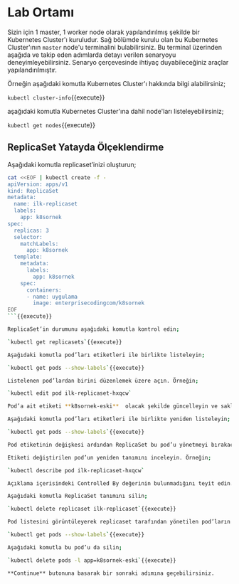 # Lab Ortamı

Sizin için 1 master, 1 worker node olarak yapılandırılmış şekilde bir Kubernetes Cluster'ı kuruludur. Sağ bölümde kurulu olan bu Kubernetes Cluster'ının `master` node'u terminalini bulabilirsiniz. Bu terminal üzerinden aşağıda ve takip eden adımlarda detayı verilen senaryoyu deneyimleyebilirsiniz. Senaryo çerçevesinde ihtiyaç duyabileceğiniz araçlar yapılandırılmıştır.

Örneğin aşağıdaki komutla Kubernetes Cluster'ı hakkında bilgi alabilirsiniz;

`kubectl cluster-info`{{execute}}

aşağıdaki komutla Kubernetes Cluster'ına dahil node'ları listeleyebilirsiniz;

`kubectl get nodes`{{execute}}

## ReplicaSet Yatayda Ölçeklendirme

Aşağıdaki komutla replicaset’inizi oluşturun;

```bash
cat <<EOF | kubectl create -f -
apiVersion: apps/v1
kind: ReplicaSet
metadata:
  name: ilk-replicaset
  labels:
    app: k8sornek
spec:
  replicas: 3
  selector:
    matchLabels:
      app: k8sornek
  template:
    metadata:
      labels:
        app: k8sornek
    spec:
      containers:
      - name: uygulama
        image: enterprisecodingcom/k8sornek
EOF
```{{execute}}

ReplicaSet’in durumunu aşağıdaki komutla kontrol edin;

`kubectl get replicasets`{{execute}}

Aşağıdaki komutla pod’ları etiketleri ile birlikte listeleyin;

`kubectl get pods --show-labels`{{execute}}

Listelenen pod’lardan birini düzenlemek üzere açın. Örneğin;

`kubectl edit pod ilk-replicaset-hxqcw`

Pod’a ait etiketi **k8sornek-eski**  olacak şekilde güncelleyin ve saklayın.

Aşağıdaki komutla pod’ları etiketleri ile birlikte yeniden listeleyin;

`kubectl get pods --show-labels`{{execute}}

Pod etiketinin değişkesi ardından ReplicaSet bu pod’u yönetmeyi bırakacaktır. Belirtilen replica sayısına uymak için yeni bir pod oluşturulduğunu teyit edin.

Etiketi değiştirilen pod’un yeniden tanımını inceleyin. Örneğin;

`kubectl describe pod ilk-replicaset-hxqcw`

Açıklama içerisindeki Controlled By değerinin bulunmadığını teyit edin.

Aşağıdaki komutla ReplicaSet tanımını silin;

`kubectl delete replicaset ilk-replicaset`{{execute}}

Pod listesini görüntüleyerek replicaset tarafından yönetilen pod’ların silindiğini, etiketini değiştirdiğiniz pod’un çalışmaya devam ettiğini teyit edin;

`kubectl get pods --show-labels`{{execute}}

Aşağıdaki komutla bu pod’u da silin;

`kubectl delete pods -l app=k8sornek-eski`{{execute}}

**Continue** butonuna basarak bir sonraki adımına geçebilirsiniz.